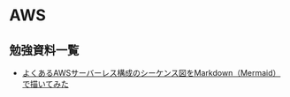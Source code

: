 # AWS
## 勉強資料一覧
- [よくあるAWSサーバーレス構成のシーケンス図をMarkdown（Mermaid）で描いてみた](https://dev.classmethod.jp/articles/drawing-a-sequence-diagram-of-a-common-aws-serverless-configuration-with-mermaid/)